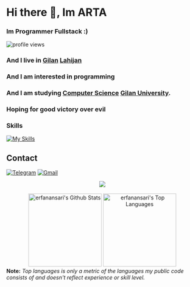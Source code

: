 
# Hi there 👋, Im ARTA 
### Im Programmer Fullstack :) 
<p align="left"> <img src="https://komarev.com/ghpvc/?username=artafallahpoor&label=Profile%20views&color=0e75b6&style=flat" alt="profile views" /> </p>

### And I live in [Gilan](https://en.wikipedia.org/wiki/Gilan_province) [Lahijan](https://en.wikipedia.org/wiki/Lahijan)
### And I am interested in programming 
### And I am studying [Computer Science](https://en.wikipedia.org/wiki/Computer_science) [Gilan University](https://en.wikipedia.org/wiki/University_of_Guilan).
### Hoping for good victory over evil

### Skills
[![My Skills](https://skillicons.dev/icons?i=html,css,js,jquery,ts,react,redux,webpack,next,qt,git,github,vscode,atom,netlify,wordpress,mongodb,figma,vercel,redis,tailwind,bootstrap,materialui,nodejs,express,nest,go,py,electron,markdown&perline=10&theme=light)](https://github.com/artafallahpoor)



## ️Contact
<a href="https://t.me/halloapta"><img alt="Telegram" title="t.me/halloapta" src="https://img.shields.io/badge/Telegram-1C8CC5?logo=telegram&logoColor=white"/></a>
<a href="mailto:artafallahpoor@gmail.com"><img alt="Gmail" title="artafallahpoor@gmail.com" src="https://img.shields.io/badge/Gmail-DE4032?logo=gmail&logoColor=white"/></a>

<div align="center">
  <img src="https://github-readme-streak-stats.herokuapp.com?user=artafallahpoor"/>
</div>
  <div align="center">
    <br/>
    <a href="https://github.com/anuraghazra/github-readme-stats"><img alt="erfanansari's Github Stats" src="https://github-readme-stats.vercel.app/api?username=artafallahpoor&show_icons=true&" height="192px"/></a>
    <a href="https://github.com/anuraghazra/github-readme-stats"><img alt="erfanansari's Top Languages" src="https://github-readme-stats.vercel.app/api/top-langs/?username=artafallahpoor&langs_count=8&layout=compact&hide_border=false&" height="192px"/></a>
    <br/>
  </div>
  <b>Note:</b> <em>Top languages is only a metric of the languages my public code consists of and doesn't reflect experience or skill level.</em>

